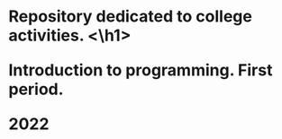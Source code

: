 
<h1> Repository dedicated to college activities. <\h1> 
  
  Introduction to programming. First period.
  
  2022

